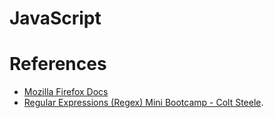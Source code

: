 # JavaScript

# References
* [Mozilla Firefox Docs](https://developer.mozilla.org/en-US/docs/Web/JavaScript)      
* [Regular Expressions (Regex) Mini Bootcamp - Colt Steele](https://www.youtube.com/watch?v=EiRGUNrz9MY&t=1660s).   
